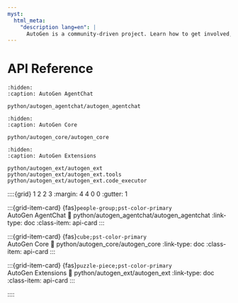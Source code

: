```yaml
---
myst:
  html_meta:
    "description lang=en": |
      AutoGen is a community-driven project. Learn how to get involved, contribute, and connect with the community.
---
```


<style>
.api-card {
  text-align: center;
  font-size: 1.2rem;
}

.api-card svg {
  font-size: 2rem;
}


</style>

# API Reference

```{toctree}
:hidden:
:caption: AutoGen AgentChat

python/autogen_agentchat/autogen_agentchat
```

```{toctree}
:hidden:
:caption: AutoGen Core

python/autogen_core/autogen_core
```

```{toctree}
:hidden:
:caption: AutoGen Extensions

python/autogen_ext/autogen_ext
python/autogen_ext/autogen_ext.tools
python/autogen_ext/autogen_ext.code_executor
```

::::{grid} 1 2 2 3
:margin: 4 4 0 0
:gutter: 1

:::{grid-item-card} {fas}`people-group;pst-color-primary` <br> AutoGen AgentChat
:link: python/autogen_agentchat/autogen_agentchat
:link-type: doc
:class-item: api-card
:::

:::{grid-item-card} {fas}`cube;pst-color-primary` <br> AutoGen Core
:link: python/autogen_core/autogen_core
:link-type: doc
:class-item: api-card
:::

:::{grid-item-card} {fas}`puzzle-piece;pst-color-primary` <br> AutoGen Extensions
:link: python/autogen_ext/autogen_ext
:link-type: doc
:class-item: api-card
:::

::::

